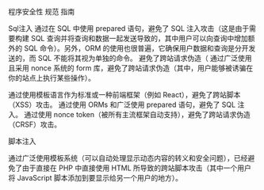 程序安全性 规范 指南



Sql注入 
通过在 SQL 中使用 prepared 语句，避免了 SQL 注入攻击（这是由于需要构建 SQL 查询并将查询和数据一起发送导致的，其中用户可以向查询中增加额外的 SQL 命令）。另外，ORM 的使用也很普遍，它确保用户数据和查询是分开发送的，而 SQL 不能将其视为单独的命令。
避免了跨站请求伪造（
通过广泛使用且采用 nonce 系统的 form 库，避免了跨站请求伪造（其中，用户能够被诱骗在你的站点上执行某些操作）。

通过使用模板语言作为标准或一种前端框架（例如 React），避免了跨站脚本（XSS）攻击。
通过使用 ORMs 和广泛使用 prepared 语句，避免了 SQL 注入。
通过使用 nonce token（被所有主流框架自动支持），避免了跨站请求伪造（CRSF）攻击。

脚本注入
 


通过广泛使用模板系统（可以自动处理显示动态内容的转义和安全问题），已经避免了由于直接在 PHP 中直接使用 HTML 所导致的跨站脚本攻击（其中一个用户将 JavaScript 脚本添加到要显示给另一个用户的地方）。
